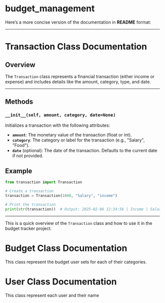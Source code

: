 # budget_management

Here’s a more concise version of the documentation in **README** format:

---

# Transaction Class Documentation

## Overview
The `Transaction` class represents a financial transaction (either income or expense) and includes details like the amount, category, type, and date.

---

## Methods

### `__init__(self, amount, category, date=None)`
Initializes a transaction with the following attributes:
- **`amount`**: The monetary value of the transaction (float or int).
- **`category`**: The category or label for the transaction (e.g., "Salary", "Food").
- **`date`** (optional): The date of the transaction. Defaults to the current date if not provided.


## Example

```python
from transaction import Transaction

# Create a transaction
transaction = Transaction(1000, "Salary", "income")

# Print the transaction
print(str(transaction))  # Output: 2025-02-06 12:34:56 | Income | Salary | $1000.00
```

---

This is a quick overview of the `Transaction` class and how to use it in the budget tracker project.


# Budget Class Documentation


This class represent the budget user sets for each of their categories.


# User Class Documentation

This class represent each user and their name